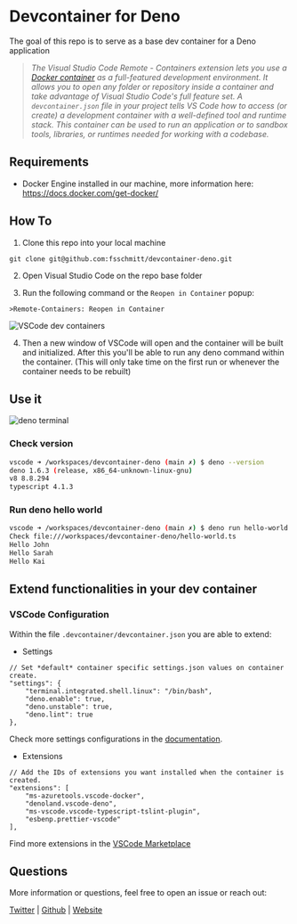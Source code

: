# Devcontainer for Deno

The goal of this repo is to serve as a base dev container for a Deno application

> *The Visual Studio Code Remote - Containers extension lets you use a [Docker container](https://docker.com/) as a full-featured development environment. It allows you to open any folder or repository inside a container and take advantage of Visual Studio Code's full feature set. A `devcontainer.json` file in your project tells VS Code how to access (or create) a development container with a well-defined tool and runtime stack. This container can be used to run an application or to sandbox tools, libraries, or runtimes needed for working with a codebase.*

## Requirements
- Docker Engine installed in our machine, more information here: https://docs.docker.com/get-docker/

## How To

1. Clone this repo into your local machine
```
git clone git@github.com:fsschmitt/devcontainer-deno.git
```

2. Open Visual Studio Code on the repo base folder

3. Run the following command or the `Reopen in Container` popup:

```
>Remote-Containers: Reopen in Container
```

![VSCode dev containers](https://gist.githubusercontent.com/fsschmitt/bcc84df15bd1ec4dca8b6ec171f89d41/raw/vscode-container.png)

4. Then a new window of VSCode will open and the container will be built and initialized. After this you'll be able to run any deno command within the container. (This will only take time on the first run or whenever the container needs to be rebuilt)

## Use it

![deno terminal](https://gist.githubusercontent.com/fsschmitt/bcc84df15bd1ec4dca8b6ec171f89d41/raw/vscode-deno-bash.png)

### Check version
```bash
vscode ➜ /workspaces/devcontainer-deno (main ✗) $ deno --version
deno 1.6.3 (release, x86_64-unknown-linux-gnu)
v8 8.8.294
typescript 4.1.3
```

### Run deno hello world
```bash
vscode ➜ /workspaces/devcontainer-deno (main ✗) $ deno run hello-world.ts 
Check file:///workspaces/devcontainer-deno/hello-world.ts
Hello John
Hello Sarah
Hello Kai
```

## Extend functionalities in your dev container

### VSCode Configuration

Within the file `.devcontainer/devcontainer.json` you are able to extend:
- Settings
```
// Set *default* container specific settings.json values on container create.
"settings": {
    "terminal.integrated.shell.linux": "/bin/bash",
    "deno.enable": true,
    "deno.unstable": true,
    "deno.lint": true
},
```
Check more settings configurations in the [documentation](https://code.visualstudio.com/docs/getstarted/settings).

- Extensions
```
// Add the IDs of extensions you want installed when the container is created.
"extensions": [
    "ms-azuretools.vscode-docker",
    "denoland.vscode-deno",
    "ms-vscode.vscode-typescript-tslint-plugin",
    "esbenp.prettier-vscode"
],
```

Find more extensions in the [VSCode Marketplace](https://marketplace.visualstudio.com/VSCode)


## Questions
More information or questions, feel free to open an issue or reach out:

[Twitter](https://twitter.com/schmittfelipe) | [Github](https://github.com/fsschmitt) | [Website](https://felipeschmitt.com)
